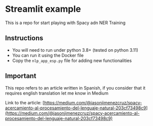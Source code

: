 # Streamlit example

This is a repo for start playing with Spacy adn NER Training

## Instructions

- You will need to run under python 3.8+ (tested on python 3.11)
- You can run it using the Docker file
- Copy the `nlp_app_esp.py` file for adding new functionalities

## Important
This repo refers to an article written in Spanish, if you consider 
that it requires english translation let me know in Medium

Link to the article: [https://medium.com/@jasonjimenezcruz/spacy-acercamiento-al-procesamiento-del-lenguaje-natural-203cf73498c9](https://medium.com/@jasonjimenezcruz/spacy-acercamiento-al-procesamiento-del-lenguaje-natural-203cf73498c9)
